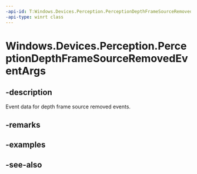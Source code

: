 ----api-id: T:Windows.Devices.Perception.PerceptionDepthFrameSourceRemovedEventArgs
-api-type: winrt class
---<!-- Class syntax.public class PerceptionDepthFrameSourceRemovedEventArgs : Windows.Devices.Perception.IPerceptionDepthFrameSourceRemovedEventArgs--># Windows.Devices.Perception.PerceptionDepthFrameSourceRemovedEventArgs## -descriptionEvent data for depth frame source removed events.## -remarks## -examples## -see-also